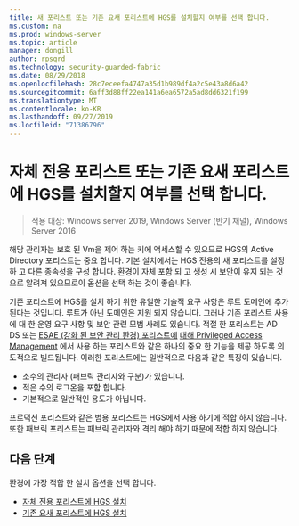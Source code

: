 ```yaml
---
title: 새 포리스트 또는 기존 요새 포리스트에 HGS를 설치할지 여부를 선택 합니다.
ms.custom: na
ms.prod: windows-server
ms.topic: article
manager: dongill
author: rpsqrd
ms.technology: security-guarded-fabric
ms.date: 08/29/2018
ms.openlocfilehash: 28c7eceefa4747a35d1b989df4a2c5e43a8d6a42
ms.sourcegitcommit: 6aff3d88ff22ea141a6ea6572a5ad8dd6321f199
ms.translationtype: MT
ms.contentlocale: ko-KR
ms.lasthandoff: 09/27/2019
ms.locfileid: "71386796"
---
```

# <a name="choose-whether-to-install-hgs-in-its-own-dedicated-forest-or-in-an-existing-bastion-forest"></a>자체 전용 포리스트 또는 기존 요새 포리스트에 HGS를 설치할지 여부를 선택 합니다.

>적용 대상: Windows server 2019, Windows Server (반기 채널), Windows Server 2016


해당 관리자는 보호 된 Vm을 제어 하는 키에 액세스할 수 있으므로 HGS의 Active Directory 포리스트는 중요 합니다. 기본 설치에서는 HGS 전용의 새 포리스트를 설정 하 고 다른 종속성을 구성 합니다. 환경이 자체 포함 되 고 생성 시 보안이 유지 되는 것으로 알려져 있으므로이 옵션을 선택 하는 것이 좋습니다. 

기존 포리스트에 HGS를 설치 하기 위한 유일한 기술적 요구 사항은 루트 도메인에 추가 된다는 것입니다. 루트가 아닌 도메인은 지원 되지 않습니다. 그러나 기존 포리스트 사용에 대 한 운영 요구 사항 및 보안 관련 모범 사례도 있습니다. 적절 한 포리스트는 AD DS 또는 [ESAE (강화 된 보안 관리 환경) 포리스트에](https://technet.microsoft.com/windows-server-docs/security/securing-privileged-access/securing-privileged-access-reference-material#ESAE_BM) [대해 Privileged Access Management](https://docs.microsoft.com/microsoft-identity-manager/pam/privileged-identity-management-for-active-directory-domain-services) 에서 사용 하는 포리스트와 같은 하나의 중요 한 기능을 제공 하도록 의도적으로 빌드됩니다. 이러한 포리스트에는 일반적으로 다음과 같은 특징이 있습니다.

- 소수의 관리자 (패브릭 관리자와 구분)가 있습니다.
- 적은 수의 로그온을 포함 합니다.
- 기본적으로 일반적인 용도가 아닙니다. 

프로덕션 포리스트와 같은 범용 포리스트는 HGS에서 사용 하기에 적합 하지 않습니다. 또한 패브릭 포리스트는 패브릭 관리자와 격리 해야 하기 때문에 적합 하지 않습니다.

## <a name="next-step"></a>다음 단계

환경에 가장 적합 한 설치 옵션을 선택 합니다.

- [자체 전용 포리스트에 HGS 설치](guarded-fabric-install-hgs-default.md)
- [기존 요새 포리스트에 HGS 설치](guarded-fabric-install-hgs-in-a-bastion-forest.md)


